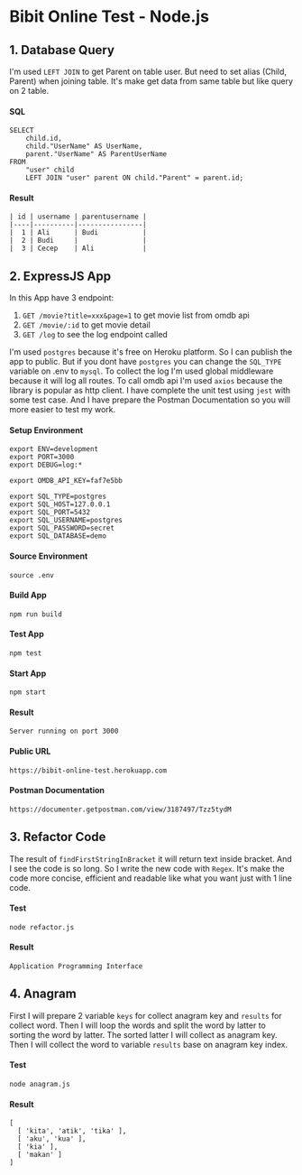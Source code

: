 # Bibit Online Test - Node.js

## 1. Database Query

I'm used `LEFT JOIN` to get Parent on table user. But need to set alias (Child, Parent) when joining table. It's make get data from same table but like query on 2 table.

#### SQL

```
SELECT
	child.id,
	child."UserName" AS UserName,
	parent."UserName" AS ParentUserName
FROM
	"user" child
	LEFT JOIN "user" parent ON child."Parent" = parent.id;
```

#### Result

```
| id | username | parentusername |
|----|----------|----------------|
|  1 | Ali      | Budi           |
|  2 | Budi     |                |
|  3 | Cecep    | Ali            |
```

## 2. ExpressJS App

In this App have 3 endpoint: 
1. `GET /movie?title=xxx&page=1` to get movie list from omdb api
2. `GET /movie/:id` to get movie detail
3. `GET /log` to see the log endpoint called

I'm used `postgres` because it's free on Heroku platform. So I can publish the app to public. But if you dont have `postgres` you can change the `SQL_TYPE` variable on .env to `mysql`.
To collect the log I'm used global middleware because it will log all routes.
To call omdb api I'm used `axios` because the library is popular as http client.
I have complete the unit test using `jest` with some test case.
And I have prepare the Postman Documentation so you will more easier to test my work.

#### Setup Environment
```
export ENV=development
export PORT=3000
export DEBUG=log:*

export OMDB_API_KEY=faf7e5bb

export SQL_TYPE=postgres
export SQL_HOST=127.0.0.1
export SQL_PORT=5432
export SQL_USERNAME=postgres
export SQL_PASSWORD=secret
export SQL_DATABASE=demo
```

#### Source Environment
```
source .env
```

#### Build App
```
npm run build
```

#### Test App
```
npm test
```

#### Start App
```
npm start
```

#### Result
```
Server running on port 3000
```

#### Public URL
```
https://bibit-online-test.herokuapp.com
```

#### Postman Documentation
```
https://documenter.getpostman.com/view/3187497/Tzz5tydM
```

## 3. Refactor Code

The result of `findFirstStringInBracket` it will return text inside bracket. And I see the code is so long. So I write the new code with `Regex`. It's make the code more concise, efficient and readable like what you want just with 1 line code.

#### Test
```
node refactor.js
```

#### Result
```
Application Programming Interface
```

### 

## 4. Anagram

First I will prepare 2 variable `keys` for collect anagram key and `results` for collect word. Then I will loop the words and split the word by latter to sorting the word by latter. The sorted latter I will collect as anagram key. Then I will collect the word to variable `results` base on anagram key index.

#### Test
```
node anagram.js
```

#### Result
```
[
  [ 'kita', 'atik', 'tika' ],
  [ 'aku', 'kua' ],
  [ 'kia' ],
  [ 'makan' ]
]
```